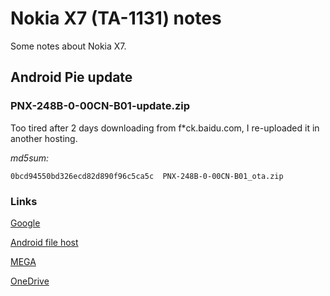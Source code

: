 # Nokia X7 (TA-1131) notes
Some notes about Nokia X7.

## Android Pie update

### PNX-248B-0-00CN-B01-update.zip
Too tired after 2 days downloading from f*ck.baidu.com, I re-uploaded it in another hosting.

*md5sum:*
```
0bcd94550bd326ecd82d890f96c5ca5c  PNX-248B-0-00CN-B01_ota.zip
```
### Links

[Google](https://drive.google.com/drive/folders/1QNi4uE5RgYXJlEPfEBDWgVVru_7JPTNZ)

[Android file host](https://www.androidfilehost.com/?fid=6006931924117930842)

[MEGA](https://mega.nz/#F!Q0Z1jCAK!JF61m1mr35H7nIxcAoEXAg)

[OneDrive](https://1drv.ms/u/s!Ak4reJw6aCoecreqyGGEkpRekKQ)
